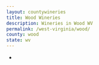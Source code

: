 ```yaml
---
layout: countywineries
title: Wood Wineries
description: Wineries in Wood WV
permalink: /west-virginia/wood/
county: wood
state: wv
---
```

-
